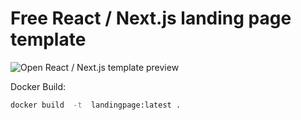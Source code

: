 # Free React / Next.js landing page template

![Open React / Next.js template preview](https://user-images.githubusercontent.com/2683512/231426532-c71f4291-4813-401b-a569-ada47fe13efa.png)

Docker Build:

```bash
docker build  -t  landingpage:latest .
```
